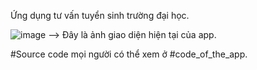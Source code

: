 Ứng dụng tư vấn tuyển sinh trường đại học.

![image](https://github.com/meanthai/University_consulting_app/assets/147926426/4d261a52-32c5-4564-b64a-7d1b12790ed0)
--> Đây là ảnh giao diện hiện tại của app.

#Source code mọi người có thể xem ở #code_of_the_app.

